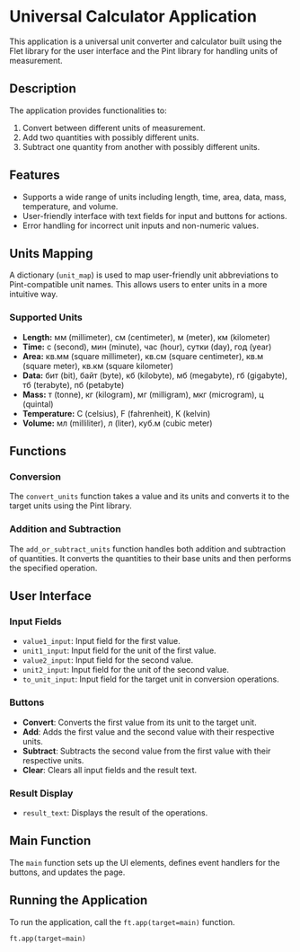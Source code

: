 # Universal Calculator Application

This application is a universal unit converter and calculator built using the Flet library for the user interface and the Pint library for handling units of measurement.

## Description

The application provides functionalities to:
1. Convert between different units of measurement.
2. Add two quantities with possibly different units.
3. Subtract one quantity from another with possibly different units.

## Features

- Supports a wide range of units including length, time, area, data, mass, temperature, and volume.
- User-friendly interface with text fields for input and buttons for actions.
- Error handling for incorrect unit inputs and non-numeric values.

## Units Mapping

A dictionary (`unit_map`) is used to map user-friendly unit abbreviations to Pint-compatible unit names. This allows users to enter units in a more intuitive way.

### Supported Units

- **Length:** мм (millimeter), см (centimeter), м (meter), км (kilometer)
- **Time:** с (second), мин (minute), час (hour), сутки (day), год (year)
- **Area:** кв.мм (square millimeter), кв.см (square centimeter), кв.м (square meter), кв.км (square kilometer)
- **Data:** бит (bit), байт (byte), кб (kilobyte), мб (megabyte), гб (gigabyte), тб (terabyte), пб (petabyte)
- **Mass:** т (tonne), кг (kilogram), мг (milligram), мкг (microgram), ц (quintal)
- **Temperature:** C (celsius), F (fahrenheit), K (kelvin)
- **Volume:** мл (milliliter), л (liter), куб.м (cubic meter)

## Functions

### Conversion

The `convert_units` function takes a value and its units and converts it to the target units using the Pint library.

### Addition and Subtraction

The `add_or_subtract_units` function handles both addition and subtraction of quantities. It converts the quantities to their base units and then performs the specified operation.

## User Interface

### Input Fields

- `value1_input`: Input field for the first value.
- `unit1_input`: Input field for the unit of the first value.
- `value2_input`: Input field for the second value.
- `unit2_input`: Input field for the unit of the second value.
- `to_unit_input`: Input field for the target unit in conversion operations.

### Buttons

- **Convert**: Converts the first value from its unit to the target unit.
- **Add**: Adds the first value and the second value with their respective units.
- **Subtract**: Subtracts the second value from the first value with their respective units.
- **Clear**: Clears all input fields and the result text.

### Result Display

- `result_text`: Displays the result of the operations.

## Main Function

The `main` function sets up the UI elements, defines event handlers for the buttons, and updates the page.

## Running the Application

To run the application, call the `ft.app(target=main)` function.

```python
ft.app(target=main)
